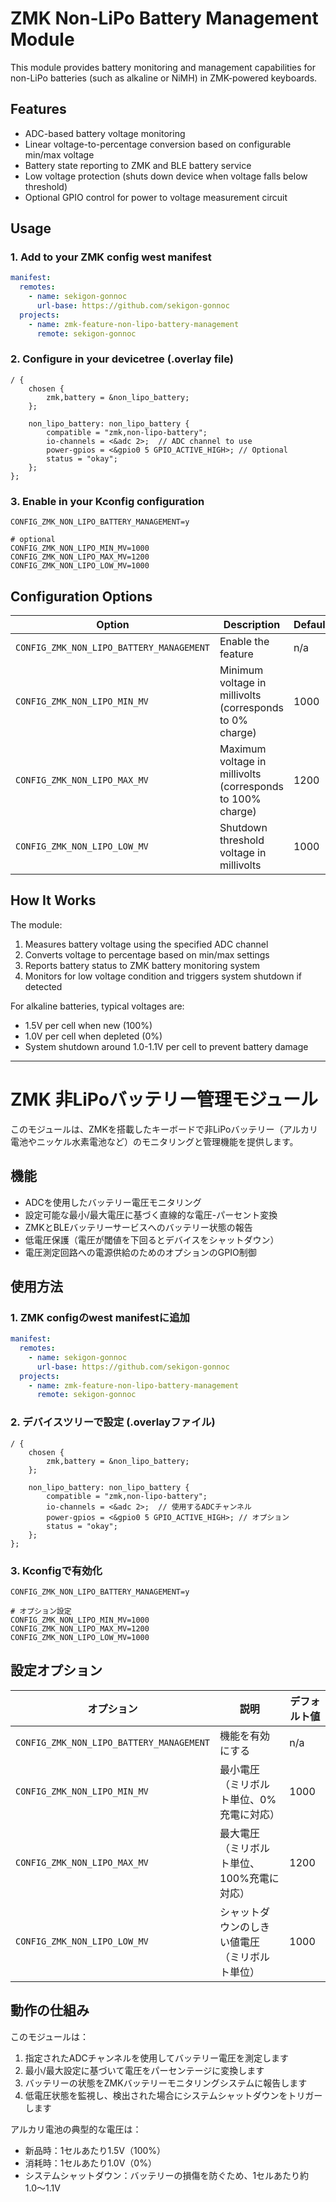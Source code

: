 # ZMK Non-LiPo Battery Management Module

This module provides battery monitoring and management capabilities for non-LiPo batteries (such as alkaline or NiMH) in ZMK-powered keyboards.

## Features

- ADC-based battery voltage monitoring
- Linear voltage-to-percentage conversion based on configurable min/max voltage
- Battery state reporting to ZMK and BLE battery service
- Low voltage protection (shuts down device when voltage falls below threshold)
- Optional GPIO control for power to voltage measurement circuit

## Usage

### 1. Add to your ZMK config west manifest

```yaml
manifest:
  remotes:
    - name: sekigon-gonnoc
      url-base: https://github.com/sekigon-gonnoc
  projects:
    - name: zmk-feature-non-lipo-battery-management
      remote: sekigon-gonnoc
```

### 2. Configure in your devicetree (.overlay file)

```dts
/ {
    chosen {
        zmk,battery = &non_lipo_battery;
    };

    non_lipo_battery: non_lipo_battery {
        compatible = "zmk,non-lipo-battery";
        io-channels = <&adc 2>;  // ADC channel to use
        power-gpios = <&gpio0 5 GPIO_ACTIVE_HIGH>; // Optional
        status = "okay";
    };
};
```

### 3. Enable in your Kconfig configuration

```
CONFIG_ZMK_NON_LIPO_BATTERY_MANAGEMENT=y

# optional
CONFIG_ZMK_NON_LIPO_MIN_MV=1000
CONFIG_ZMK_NON_LIPO_MAX_MV=1200
CONFIG_ZMK_NON_LIPO_LOW_MV=1000
```

## Configuration Options

| Option | Description | Default |
|--------|-------------|---------|
| `CONFIG_ZMK_NON_LIPO_BATTERY_MANAGEMENT` | Enable the feature | n/a |
| `CONFIG_ZMK_NON_LIPO_MIN_MV` | Minimum voltage in millivolts (corresponds to 0% charge) | 1000 |
| `CONFIG_ZMK_NON_LIPO_MAX_MV` | Maximum voltage in millivolts (corresponds to 100% charge) | 1200 |
| `CONFIG_ZMK_NON_LIPO_LOW_MV` | Shutdown threshold voltage in millivolts | 1000 |

## How It Works

The module:
1. Measures battery voltage using the specified ADC channel
2. Converts voltage to percentage based on min/max settings
3. Reports battery status to ZMK battery monitoring system
4. Monitors for low voltage condition and triggers system shutdown if detected

For alkaline batteries, typical voltages are:
- 1.5V per cell when new (100%)
- 1.0V per cell when depleted (0%)
- System shutdown around 1.0-1.1V per cell to prevent battery damage

---

# ZMK 非LiPoバッテリー管理モジュール

このモジュールは、ZMKを搭載したキーボードで非LiPoバッテリー（アルカリ電池やニッケル水素電池など）のモニタリングと管理機能を提供します。

## 機能

- ADCを使用したバッテリー電圧モニタリング
- 設定可能な最小/最大電圧に基づく直線的な電圧-パーセント変換
- ZMKとBLEバッテリーサービスへのバッテリー状態の報告
- 低電圧保護（電圧が閾値を下回るとデバイスをシャットダウン）
- 電圧測定回路への電源供給のためのオプションのGPIO制御

## 使用方法

### 1. ZMK configのwest manifestに追加

```yaml
manifest:
  remotes:
    - name: sekigon-gonnoc
      url-base: https://github.com/sekigon-gonnoc
  projects:
    - name: zmk-feature-non-lipo-battery-management
      remote: sekigon-gonnoc
```

### 2. デバイスツリーで設定 (.overlayファイル)

```dts
/ {
    chosen {
        zmk,battery = &non_lipo_battery;
    };

    non_lipo_battery: non_lipo_battery {
        compatible = "zmk,non-lipo-battery";
        io-channels = <&adc 2>;  // 使用するADCチャンネル
        power-gpios = <&gpio0 5 GPIO_ACTIVE_HIGH>; // オプション
        status = "okay";
    };
};
```

### 3. Kconfigで有効化

```
CONFIG_ZMK_NON_LIPO_BATTERY_MANAGEMENT=y

# オプション設定
CONFIG_ZMK_NON_LIPO_MIN_MV=1000
CONFIG_ZMK_NON_LIPO_MAX_MV=1200
CONFIG_ZMK_NON_LIPO_LOW_MV=1000
```

## 設定オプション

| オプション | 説明 | デフォルト値 |
|-----------|------|------------|
| `CONFIG_ZMK_NON_LIPO_BATTERY_MANAGEMENT` | 機能を有効にする | n/a |
| `CONFIG_ZMK_NON_LIPO_MIN_MV` | 最小電圧（ミリボルト単位、0%充電に対応） | 1000 |
| `CONFIG_ZMK_NON_LIPO_MAX_MV` | 最大電圧（ミリボルト単位、100%充電に対応） | 1200 |
| `CONFIG_ZMK_NON_LIPO_LOW_MV` | シャットダウンのしきい値電圧（ミリボルト単位） | 1000 |

## 動作の仕組み

このモジュールは：
1. 指定されたADCチャンネルを使用してバッテリー電圧を測定します
2. 最小/最大設定に基づいて電圧をパーセンテージに変換します
3. バッテリーの状態をZMKバッテリーモニタリングシステムに報告します
4. 低電圧状態を監視し、検出された場合にシステムシャットダウンをトリガーします

アルカリ電池の典型的な電圧は：
- 新品時：1セルあたり1.5V（100%）
- 消耗時：1セルあたり1.0V（0%）
- システムシャットダウン：バッテリーの損傷を防ぐため、1セルあたり約1.0〜1.1V